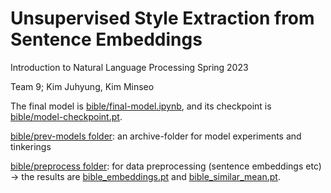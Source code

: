 # Unsupervised Style Extraction from Sentence Embeddings
Introduction to Natural Language Processing Spring 2023

Team 9; Kim Juhyung, Kim Minseo

The final model is [bible/final-model.ipynb](https://github.com/etharthinas/styledetection/blob/9e828e536cbde4f3331fa14b9018aa82e6002015/bible/final-model.ipynb), and its checkpoint is [bible/model-checkpoint.pt](https://github.com/etharthinas/styledetection/blob/25e31e6c4f96eeee5f60c783158fb1308432b8b1/bible/model_checkpoint.pt).

[bible/prev-models folder](https://github.com/etharthinas/styledetection/tree/3586abf73efcab0133b885c0e0bd843b5b650140/bible/prev-models): an archive-folder for model experiments and tinkerings

[bible/preprocess folder](https://github.com/etharthinas/styledetection/tree/ab4be56748cdd094493b26c36d9e3ef5a7198e09/bible/preprocess): for data preprocessing (sentence embeddings etc) -> the results are [bible_embeddings.pt](https://github.com/etharthinas/styledetection/blob/9ea5015b4bfad6d8898a9552d2df6688486b8229/bible/bible_embeddings.pt) and [bible_similar_mean.pt](https://github.com/etharthinas/styledetection/blob/cef117ef47b81d4c8563aef7c8d7729dbfcd7fa9/bible/bible_similar_mean.pt).
